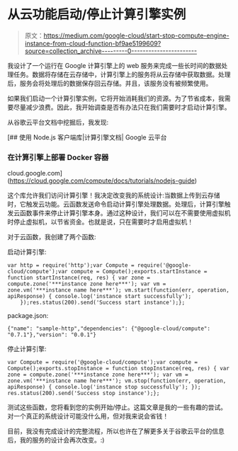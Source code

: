 # 从云功能启动/停止计算引擎实例

> 原文：<https://medium.com/google-cloud/start-stop-compute-engine-instance-from-cloud-function-bf9ae5199609?source=collection_archive---------0----------------------->

我设计了一个运行在 Google 计算引擎上的 web 服务来完成一些长时间的数据处理任务。数据将存储在云存储中，计算引擎上的服务将从云存储中获取数据。处理后，服务会将处理后的数据保存回云存储。并且，该服务没有被频繁使用。

如果我们启动一个计算引擎实例，它将开始消耗我们的资源。为了节省成本，我需要尽量减少浪费。因此，我开始调查是否有办法只在我们需要时才启动计算引擎。

从谷歌云平台文档中挖掘后，我发现:

 [## 使用 Node.js 客户端库|计算引擎文档| Google 云平台

### 在计算引擎上部署 Docker 容器

cloud.google.com](https://cloud.google.com/compute/docs/tutorials/nodejs-guide) 

这个库允许我们访问计算引擎！我决定改变我的系统设计:当数据上传到云存储时，它触发云功能。云函数发送命令启动计算引擎处理数据。处理后，计算引擎触发云函数事件来停止计算引擎本身。通过这种设计，我们可以在不需要使用虚拟机时停止虚拟机，以节省资金。也就是说，只在需要时才启用虚拟机！

对于云函数，我创建了两个函数:

启动计算引擎:

```
var http = require('http');var Compute = require('@google-cloud/compute');var compute = Compute();exports.startInstance = function startInstance(req, res) { var zone = compute.zone('***instance zone here***'); var vm = zone.vm('***instance name here***'); vm.start(function(err, operation, apiResponse) { console.log('instance start successfully');
    });res.status(200).send('Success start instance');};
```

package.json:

```
{"name": "sample-http","dependencies": {"@google-cloud/compute": "0.7.1"},"version": "0.0.1"}
```

停止计算引擎:

```
var Compute = require('@google-cloud/compute');var compute = Compute();exports.stopInstance = function stopInstance(req, res) { var zone = compute.zone('***instance zone here***'); var vm = zone.vm('***instance name here***'); vm.stop(function(err, operation, apiResponse) { console.log('instance stop successfully'); }); res.status(200).send('Success stop instance');};
```

测试这些函数，您将看到您的实例开始/停止。这篇文章是我的一些有趣的尝试。对一个真正的系统设计可能没什么用，但对我来说会省钱！

目前，我没有完成设计的完整流程，所以也许在了解更多关于谷歌云平台的信息后，我的服务的设计会再次改变。:)